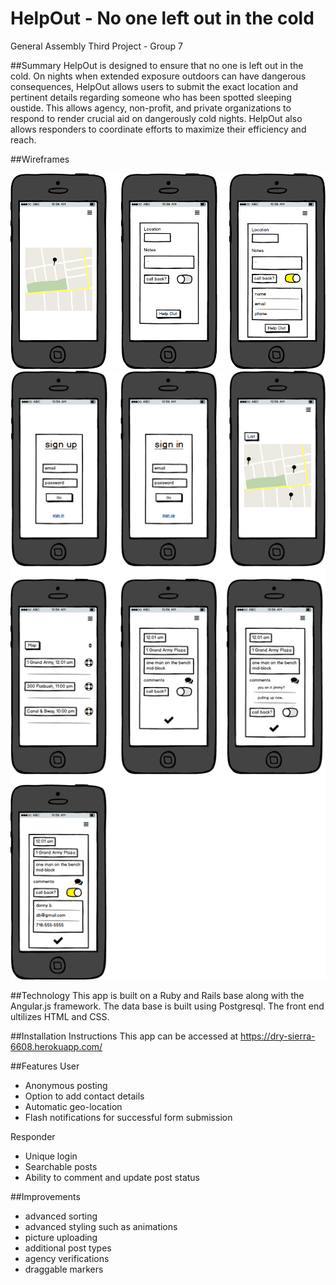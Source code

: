 # HelpOut - No one left out in the cold

General Assembly Third Project - Group 7

##Summary
HelpOut is designed to ensure that no one is left out in the cold. On nights when extended exposure outdoors
can have dangerous consequences, HelpOut allows users to submit the exact location and pertinent details regarding someone who has been spotted sleeping oustide. This allows agency, non-profit, and private organizations to respond to render crucial aid on dangerously cold nights. HelpOut also allows responders to coordinate efforts to maximize their efficiency and reach.

##Wireframes

![User](User.png)
![Responder](Responder.png)

##Technology
This app is built on a Ruby and Rails base along with the Angular.js framework. The data base is built using Postgresql. The front end ultilizes HTML and CSS.

##Installation Instructions
This app can be accessed at https://dry-sierra-6608.herokuapp.com/

##Features
User
 - Anonymous posting
 - Option to add contact details
 - Automatic geo-location
 - Flash notifications for successful form submission

Responder
 - Unique login
 - Searchable posts
 - Ability to comment and update post status

##Improvements
 - advanced sorting
 - advanced styling such as animations
 - picture uploading
 - additional post types
 - agency verifications
 - draggable markers
